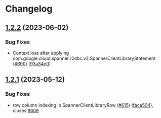 # Changelog

## [1.2.2](https://github.com/GoogleCloudPlatform/cloud-spanner-r2dbc/compare/v1.2.1...v1.2.2) (2023-06-02)


### Bug Fixes

* Context loss after applying com.google.cloud.spanner.r2dbc.v2.SpannerClientLibraryStatement ([#690](https://github.com/GoogleCloudPlatform/cloud-spanner-r2dbc/issues/690)) ([93a34e0](https://github.com/GoogleCloudPlatform/cloud-spanner-r2dbc/commit/93a34e0e3450196c509df18cd6f182e97548bfd4))

## [1.2.1](https://github.com/GoogleCloudPlatform/cloud-spanner-r2dbc/compare/v1.2.0...v1.2.1) (2023-05-12)


### Bug Fixes

* row column indexing in SpannerClientLibraryRow ([#615](https://github.com/GoogleCloudPlatform/cloud-spanner-r2dbc/issues/615)) ([faca504](https://github.com/GoogleCloudPlatform/cloud-spanner-r2dbc/commit/faca50457615359da2766641aa2cccb916558bd9)), closes [#609](https://github.com/GoogleCloudPlatform/cloud-spanner-r2dbc/issues/609)
